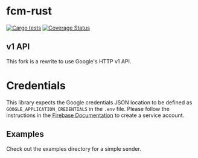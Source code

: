 # fcm-rust
[![Cargo tests](https://github.com/rj76/fcm-rust/actions/workflows/test.yml/badge.svg)](https://github.com/rj76/fcm-rust/actions/workflows/test.yml)
[![Coverage Status](https://coveralls.io/repos/github/rj76/fcm-rust/badge.svg)](https://coveralls.io/github/rj76/fcm-rust)

[//]: # ([![Crates.io Version]&#40;https://img.shields.io/crates/v/fcm.svg?style=flat-square&#41;)
[//]: # ([![Crates.io Downloads]&#40;https://img.shields.io/crates/dv/fcm.svg?style=flat-square&#41;)
[//]: # ([![Crates.io License]&#40;https://img.shields.io/crates/l/fcm.svg?style=flat-square&#41;)


## v1 API

This fork is a rewrite to use Google's HTTP v1 API.

# Credentials

This library expects the Google credentials JSON location to be 
defined as `GOOGLE_APPLICATION_CREDENTIALS` in the `.env` file.
Please follow the instructions in the [Firebase Documentation](https://firebase.google.com/docs/cloud-messaging/auth-server#provide-credentials-manually) to create a service account.

## Examples

Check out the examples directory for a simple sender.
